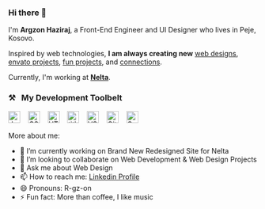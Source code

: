 ### Hi there 👋


I'm **Argzon Haziraj**, a Front-End Engineer and UI Designer who lives in Peje, Kosovo.

Inspired by web technologies, **I am always creating new**  [web designs](https://behance.net/haziraj), [envato projects](https://codecanyon.net/user/dotifyio), [fun projects](https://github.com/argzon), and [connections](https://linkedin.com/in/haziraj).

Currently, I'm working at **[Nelta](https://nelta.de/)**. 

<!-- Also, I'm currently learning full-stack JavaScript at  **[Treehouse](https://www.teamtreehouse.com)**. -->


### ⚒&nbsp;&nbsp;&nbsp;My Development Toolbelt

<img alt="JavaScript" title="JavaScript" src="https://user-images.githubusercontent.com/1680157/87443764-4af82c80-c5cc-11ea-82c2-c368ee12cf6d.png" height="24">&nbsp;&nbsp;&nbsp;&nbsp;<img alt="CSS" title="CSS" src="https://user-images.githubusercontent.com/1680157/87443759-4a5f9600-c5cc-11ea-8ae0-715433c1f781.png" height="24">&nbsp;&nbsp;&nbsp;&nbsp;<img alt="HTML" title="HTML" src="https://user-images.githubusercontent.com/1680157/87443762-4af82c80-c5cc-11ea-85cf-57be0e83c169.png" height="24">&nbsp;&nbsp;&nbsp;&nbsp;<img alt=" title=" title="Node.js" src="https://user-images.githubusercontent.com/1680157/87443758-4a5f9600-c5cc-11ea-8f63-92e126a1145b.png" height="24">&nbsp;&nbsp;&nbsp;&nbsp;<img alt="VS Code" title="VS Code" src="https://user-images.githubusercontent.com/1680157/87443751-492e6900-c5cc-11ea-9854-f82d4d921133.png" height="24">&nbsp;&nbsp;&nbsp;&nbsp;<img alt="Git" title="Git" src="https://user-images.githubusercontent.com/1680157/87443755-49c6ff80-c5cc-11ea-954a-579f7c72873a.png" height="24">&nbsp;&nbsp;&nbsp;&nbsp;<img alt="Google Chrome" title="Google Chrome" src="https://user-images.githubusercontent.com/1680157/87443745-47fd3c00-c5cc-11ea-878f-44f34572775e.png" height="24">


More about me:

- 🔭 I’m currently working on Brand New Redesigned Site for Nelta
- 👯 I’m looking to collaborate on Web Development & Web Design Projects
- 💬 Ask me about Web Design
- 📫 How to reach me: [Linkedin Profile](https://linkedin.com/in/haziraj)
- 😄 Pronouns: R-gz-on
- ⚡ Fun fact: More than coffee, I like music
